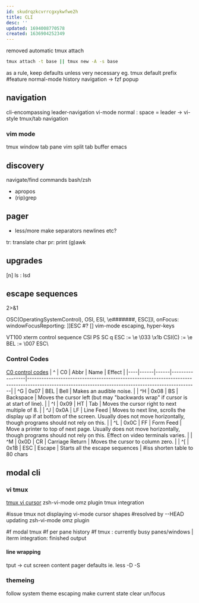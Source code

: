 ```yaml
---
id: skudrqzkcvrrcgxykwfwe2h
title: CLI
desc: ''
updated: 1694008770578
created: 1636904252349
---
```


removed automatic tmux attach
```bash
tmux attach -t base || tmux new -A -s base
```

as a rule, keep defaults unless very necessary
eg. tmux default prefix
#feature normal-mode history navigation -> fzf popup

## navigation
cli-encompassing leader-navigation
  vi-mode normal : space = leader
  \-> vi-style tmux/tab navigation

### vim mode
tmux
  window
  tab
  pane
vim
  split
  tab
  buffer
emacs

## discovery
navigate/find commands bash/zsh
- apropos
- (rip)grep

## pager
- less/more
  make separators newlines etc?

tr: translate char
pr: print
(g)awk

## upgrades
[n] ls : lsd

## escape sequences
2>&1

OSC(OperatingSystemControl), OSI, ESI, \\e#######, ESC]]I, onFocus: windowFocusReporting: ]]ESC #?
\[] vim-mode escaping, hyper-keys

VT100 xterm control sequence
  CSI PS SC q
ESC := \e \033 \x1b
CSI(C) := \e
BEL := \007 ESC\\

### Control Codes
[C0 control codes](https://en.wikipedia.org/wiki/ANSI_escape_code#:~:text=popular%20c0%20control%20codes%20(not%20an%20exhaustive%20list))
| ^  |  C0  | Abbr |      Name       |                                                                       Effect                                                                        |
|----|------|------|-----------------|-----------------------------------------------------------------------------------------------------------------------------------------------------|
| ^G | 0x07 | BEL  |      Bell       |                                                               Makes an audible noise.                                                               |
| ^H | 0x08 |  BS  |    Backspace    |                                   Moves the cursor left (but may "backwards wrap" if cursor is at start of line).                                   |
| ^I | 0x09 |  HT  |       Tab       |                                                    Moves the cursor right to next multiple of 8.                                                    |
| ^J | 0x0A |  LF  |    Line Feed    | Moves to next line, scrolls the display up if at bottom of the screen. Usually does not move horizontally, though programs should not rely on this. |
| ^L | 0x0C |  FF  |    Form Feed    | Move a printer to top of next page. Usually does not move horizontally, though programs should not rely on this. Effect on video terminals varies.  |
| ^M | 0x0D |  CR  | Carriage Return |                                                          Moves the cursor to column zero.                                                           |
| ^[ | 0x1B | ESC  |     Escape      |                                                           Starts all the escape sequences                                                           |
#iss shorten table to 80 chars

## modal cli
### vi tmux
[tmux vi cursor](https://superuser.com/questions/685005/tmux-in-zsh-with-vi-mode-toggle-cursor-shape-between-normal-and-insert-mode)
zsh-vi-mode omz plugin
tmux integration

#issue
tmux not displaying vi-mode cursor shapes
#resolved by --HEAD updating zsh-vi-mode omz plugin

#f modal tmux
#f per pane history
#f tmux : currently busy panes/windows | iterm integration: finished output

#### line wrapping
tput -> cut screen content
  pager defaults
  ie. less -D -S

### themeing
follow system theme
  escaping
make current state clear
  un/focus